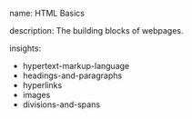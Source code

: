 name: HTML Basics

description: The building blocks of webpages.

insights:

- hypertext-markup-language
- headings-and-paragraphs
- hyperlinks
- images
- divisions-and-spans
